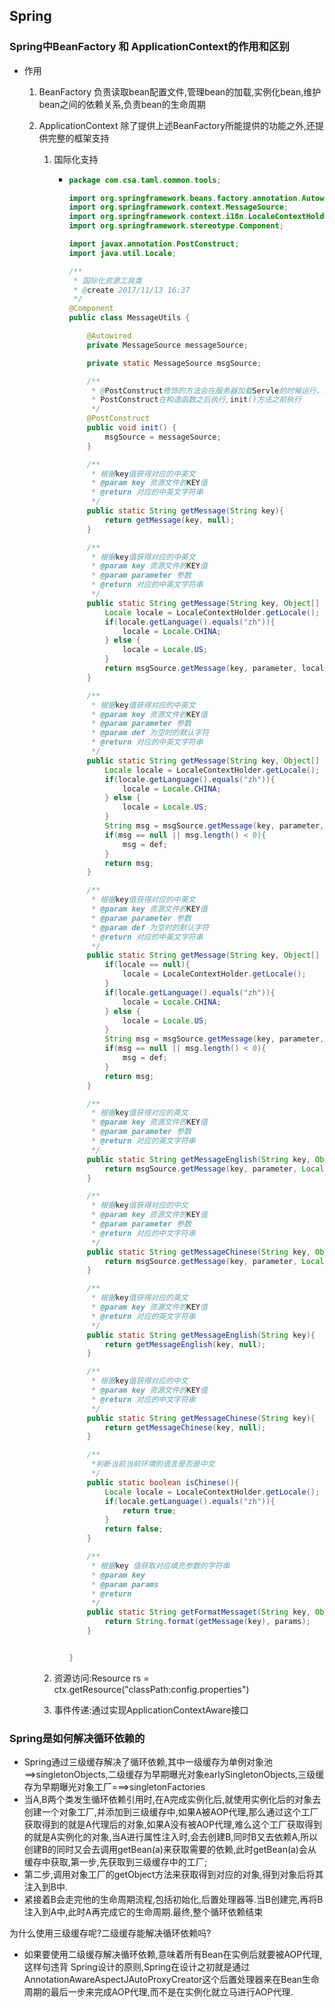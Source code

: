 ## Spring

### Spring中BeanFactory 和 ApplicationContext的作用和区别

- 作用

  1. BeanFactory 负责读取bean配置文件,管理bean的加载,实例化bean,维护bean之间的依赖关系,负责bean的生命周期

  2. ApplicationContext 除了提供上述BeanFactory所能提供的功能之外,还提供完整的框架支持

     1. 国际化支持

        - ```java
          package com.csa.taml.common.tools;
          
          import org.springframework.beans.factory.annotation.Autowired;
          import org.springframework.context.MessageSource;
          import org.springframework.context.i18n.LocaleContextHolder;
          import org.springframework.stereotype.Component;
          
          import javax.annotation.PostConstruct;
          import java.util.Locale;
          
          /**
           * 国际化资源工具类
           * @create 2017/11/13 16:37
           */
          @Component
          public class MessageUtils {
          
              @Autowired
              private MessageSource messageSource;
          
              private static MessageSource msgSource;
          
              /**
               * @PostConstruct修饰的方法会在服务器加载Servle的时候运行，并且只会被服务器执行一次。
               * PostConstruct在构造函数之后执行,init()方法之前执行
               */
              @PostConstruct
              public void init() {
                  msgSource = messageSource;
              }
          
              /**
               * 根据key值获得对应的中英文
               * @param key 资源文件的KEY值
               * @return 对应的中英文字符串
               */
              public static String getMessage(String key){
                  return getMessage(key, null);
              }
          
              /**
               * 根据key值获得对应的中英文
               * @param key 资源文件的KEY值
               * @param parameter 参数
               * @return 对应的中英文字符串
               */
              public static String getMessage(String key, Object[] parameter){
                  Locale locale = LocaleContextHolder.getLocale();
                  if(locale.getLanguage().equals("zh")){
                      locale = Locale.CHINA;
                  } else {
                      locale = Locale.US;
                  }
                  return msgSource.getMessage(key, parameter, locale);
              }
          
              /**
               * 根据key值获得对应的中英文
               * @param key 资源文件的KEY值
               * @param parameter 参数
               * @param def 为空时的默认字符
               * @return 对应的中英文字符串
               */
              public static String getMessage(String key, Object[] parameter, String def){
                  Locale locale = LocaleContextHolder.getLocale();
                  if(locale.getLanguage().equals("zh")){
                      locale = Locale.CHINA;
                  } else {
                      locale = Locale.US;
                  }
                  String msg = msgSource.getMessage(key, parameter, locale);
                  if(msg == null || msg.length() < 0){
                      msg = def;
                  }
                  return msg;
              }
          
              /**
               * 根据key值获得对应的中英文
               * @param key 资源文件的KEY值
               * @param parameter 参数
               * @param def 为空时的默认字符
               * @return 对应的中英文字符串
               */
              public static String getMessage(String key, Object[] parameter, String def, Locale locale){
                  if(locale == null){
                      locale = LocaleContextHolder.getLocale();
                  }
                  if(locale.getLanguage().equals("zh")){
                      locale = Locale.CHINA;
                  } else {
                      locale = Locale.US;
                  }
                  String msg = msgSource.getMessage(key, parameter, locale);
                  if(msg == null || msg.length() < 0){
                      msg = def;
                  }
                  return msg;
              }
          
              /**
               * 根据key值获得对应的英文
               * @param key 资源文件的KEY值
               * @param parameter 参数
               * @return 对应的英文字符串
               */
              public static String getMessageEnglish(String key, Object[] parameter){
                  return msgSource.getMessage(key, parameter, Locale.US);
              }
          
              /**
               * 根据key值获得对应的中文
               * @param key 资源文件的KEY值
               * @param parameter 参数
               * @return 对应的中文字符串
               */
              public static String getMessageChinese(String key, Object[] parameter){
                  return msgSource.getMessage(key, parameter, Locale.CHINA);
              }
          
              /**
               * 根据key值获得对应的英文
               * @param key 资源文件的KEY值
               * @return 对应的英文字符串
               */
              public static String getMessageEnglish(String key){
                  return getMessageEnglish(key, null);
              }
          
              /**
               * 根据key值获得对应的中文
               * @param key 资源文件的KEY值
               * @return 对应的中文字符串
               */
              public static String getMessageChinese(String key){
                  return getMessageChinese(key, null);
              }
          
              /**
               *判断当前当前环境的语言是否是中文
               */
              public static boolean isChinese(){
                  Locale locale = LocaleContextHolder.getLocale();
                  if(locale.getLanguage().equals("zh")){
                      return true;
                  }
                  return false;
              }
          
              /**
               * 根据key 值获取对应填充参数的字符串
               * @param key
               * @param params
               * @return
               */
              public static String getFormatMessaget(String key, Object... params) {
                  return String.format(getMessage(key), params);
              }
          
          
          }
          
          ```

          

     2. 资源访问:Resource rs = ctx.getResource("classPath:config.properties")

     3. 事件传递:通过实现ApplicationContextAware接口



### Spring是如何解决循环依赖的

- Spring通过三级缓存解决了循环依赖,其中一级缓存为单例对象池==>singletonObjects,二级缓存为早期曝光对象earlySingletonObjects,三级缓存为早期曝光对象工厂===>singletonFactories
- 当A,B两个类发生循环依赖引用时,在A完成实例化后,就使用实例化后的对象去创建一个对象工厂,并添加到三级缓存中,如果A被AOP代理,那么通过这个工厂获取得到的就是A代理后的对象,如果A没有被AOP代理,难么这个工厂获取得到的就是A实例化的对象,当A进行属性注入时,会去创建B,同时B又去依赖A,所以创建B的同时又会去调用getBean(a)来获取需要的依赖,此时getBean(a)会从缓存中获取,第一步,先获取到三级缓存中的工厂;
- 第二步,调用对象工厂的getObject方法来获取得到对应的对象,得到对象后将其注入到B中.
- 紧接着B会走完他的生命周期流程,包括初始化,后置处理器等.当B创建完,再将B注入到A中,此时A再完成它的生命周期.最终,整个循环依赖结束

为什么使用三级缓存呢?二级缓存能解决循环依赖吗?

- 如果要使用二级缓存解决循环依赖,意味着所有Bean在实例后就要被AOP代理,这样句违背 Spring设计的原则,Spring在设计之初就是通过AnnotationAwareAspectJAutoProxyCreator这个后置处理器来在Bean生命周期的最后一步来完成AOP代理,而不是在实例化就立马进行AOP代理.
